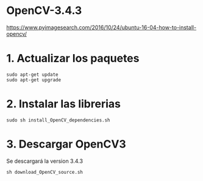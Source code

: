# OpenCV-3.4.3
https://www.pyimagesearch.com/2016/10/24/ubuntu-16-04-how-to-install-opencv/

# 1. Actualizar los paquetes
```
sudo apt-get update
sudo apt-get upgrade
```
# 2. Instalar las librerias
```
sudo sh install_OpenCV_dependencies.sh
```
# 3. Descargar OpenCV3
Se descargará la version 3.4.3
```
sh download_OpenCV_source.sh
```

